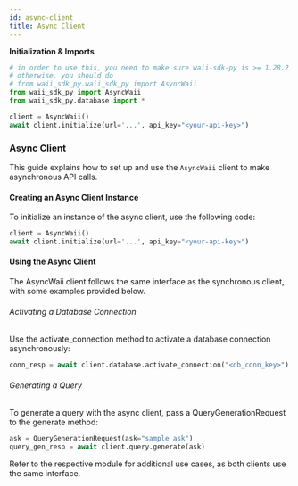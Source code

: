 ```yaml
---
id: async-client
title: Async Client
---
```


**Initialization & Imports**
```python
# in order to use this, you need to make sure waii-sdk-py is >= 1.28.2
# otherwise, you should do 
# from waii_sdk_py.waii_sdk_py import AsyncWaii
from waii_sdk_py import AsyncWaii
from waii_sdk_py.database import *

client = AsyncWaii()
await client.initialize(url='...', api_key="<your-api-key>")
```

### Async Client

This guide explains how to set up and use the `AsyncWaii` client to make asynchronous API calls.

#### Creating an Async Client Instance
To initialize an instance of the async client, use the following code:

```python
client = AsyncWaii()
await client.initialize(url='...', api_key="<your-api-key>")
```

#### Using the Async Client

The AsyncWaii client follows the same interface as the synchronous client, with some examples provided below.

###### Activating a Database Connection

Use the activate_connection method to activate a database connection asynchronously:
```python
conn_resp = await client.database.activate_connection("<db_conn_key>")
```

###### Generating a Query

To generate a query with the async client, pass a QueryGenerationRequest to the generate method:
```python
ask = QueryGenerationRequest(ask="sample ask")
query_gen_resp = await client.query.generate(ask)
```

Refer to the respective module for additional use cases, as both clients use the same interface.


